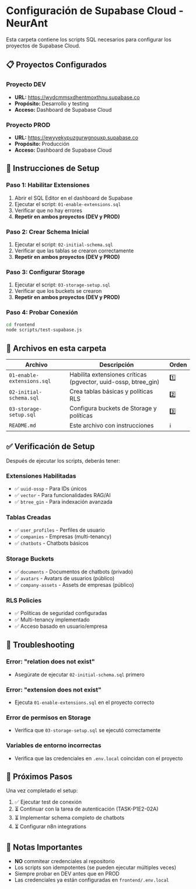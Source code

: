# Configuración de Supabase Cloud - NeurAnt

Esta carpeta contiene los scripts SQL necesarios para configurar los proyectos de Supabase Cloud.

## 📋 Proyectos Configurados

### Proyecto DEV
- **URL:** https://wydcmmsxdhentmoxthnu.supabase.co
- **Propósito:** Desarrollo y testing
- **Acceso:** Dashboard de Supabase Cloud

### Proyecto PROD  
- **URL:** https://ewyyekypuzgurwgnouxp.supabase.co
- **Propósito:** Producción
- **Acceso:** Dashboard de Supabase Cloud

## 🚀 Instrucciones de Setup

### Paso 1: Habilitar Extensiones
1. Abrir el SQL Editor en el dashboard de Supabase
2. Ejecutar el script: `01-enable-extensions.sql`
3. Verificar que no hay errores
4. **Repetir en ambos proyectos (DEV y PROD)**

### Paso 2: Crear Schema Inicial
1. Ejecutar el script: `02-initial-schema.sql`
2. Verificar que las tablas se crearon correctamente
3. **Repetir en ambos proyectos (DEV y PROD)**

### Paso 3: Configurar Storage
1. Ejecutar el script: `03-storage-setup.sql`
2. Verificar que los buckets se crearon
3. **Repetir en ambos proyectos (DEV y PROD)**

### Paso 4: Probar Conexión
```bash
cd frontend
node scripts/test-supabase.js
```

## 📁 Archivos en esta carpeta

| Archivo | Descripción | Orden |
|---------|-------------|-------|
| `01-enable-extensions.sql` | Habilita extensiones críticas (pgvector, uuid-ossp, btree_gin) | 1️⃣ |
| `02-initial-schema.sql` | Crea tablas básicas y políticas RLS | 2️⃣ |
| `03-storage-setup.sql` | Configura buckets de Storage y políticas | 3️⃣ |
| `README.md` | Este archivo con instrucciones | ℹ️ |

## ✅ Verificación de Setup

Después de ejecutar los scripts, deberás tener:

### Extensiones Habilitadas
- ✅ `uuid-ossp` - Para IDs únicos
- ✅ `vector` - Para funcionalidades RAG/AI  
- ✅ `btree_gin` - Para indexación avanzada

### Tablas Creadas
- ✅ `user_profiles` - Perfiles de usuario
- ✅ `companies` - Empresas (multi-tenancy)
- ✅ `chatbots` - Chatbots básicos

### Storage Buckets
- ✅ `documents` - Documentos de chatbots (privado)
- ✅ `avatars` - Avatars de usuarios (público)
- ✅ `company-assets` - Assets de empresas (público)

### RLS Policies
- ✅ Políticas de seguridad configuradas
- ✅ Multi-tenancy implementado
- ✅ Acceso basado en usuario/empresa

## 🔧 Troubleshooting

### Error: "relation does not exist"
- Asegúrate de ejecutar `02-initial-schema.sql` primero

### Error: "extension does not exist"  
- Ejecuta `01-enable-extensions.sql` en el proyecto correcto

### Error de permisos en Storage
- Verifica que `03-storage-setup.sql` se ejecutó correctamente

### Variables de entorno incorrectas
- Verifica que las credenciales en `.env.local` coincidan con el proyecto

## 🎯 Próximos Pasos

Una vez completado el setup:

1. ✅ Ejecutar test de conexión
2. ⏳ Continuar con la tarea de autenticación (TASK-P1E2-02A)
3. ⏳ Implementar schema completo de chatbots
4. ⏳ Configurar n8n integrations

## 🚨 Notas Importantes

- **NO** commitear credenciales al repositorio
- Los scripts son idempotentes (se pueden ejecutar múltiples veces)
- Siempre probar en DEV antes que en PROD
- Las credenciales ya están configuradas en `frontend/.env.local`